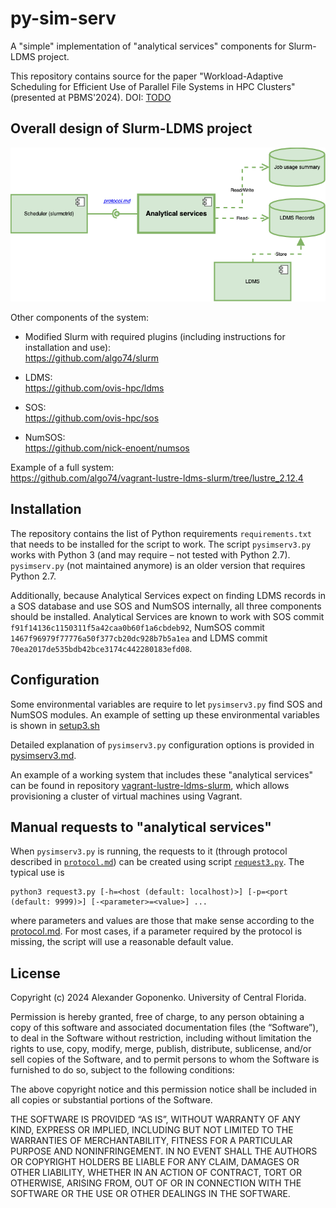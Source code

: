 # py-sim-serv

A "simple" implementation of "analytical services" components for Slurm-LDMS project.


This repository contains source for the paper "Workload-Adaptive Scheduling for Efficient Use of Parallel File Systems in HPC Clusters" (presented at PBMS'2024). DOI: [TODO]()

## Overall design of Slurm-LDMS project

![Overall design](Overall_design.png "Overall design of Slurm-LDMS project")

Other components of the system:
- Modified Slurm with required plugins (including instructions for installation and use):  
  https://github.com/algo74/slurm

- LDMS:  
  https://github.com/ovis-hpc/ldms

- SOS:  
  https://github.com/ovis-hpc/sos

- NumSOS:  
  https://github.com/nick-enoent/numsos

Example of a full system:  
https://github.com/algo74/vagrant-lustre-ldms-slurm/tree/lustre_2.12.4


## Installation

The repository contains the list of Python requirements `requirements.txt` that needs to be installed for the script to work. 
The script `pysimserv3.py` works with Python 3 (and may require – not tested with Python 2.7). 
`pysimserv.py` (not maintained anymore) is an older version that requires Python 2.7.

Additionally, because Analytical Services expect on finding LDMS records in a SOS database and use SOS and NumSOS internally, all three components should be installed. Analytical Services are known to work with SOS commit `f91f14136c1150311f5a42caa0b60f1a6cbdeb92`, NumSOS commit `1467f96979f77776a50f377cb20dc928b7b5a1ea` and LDMS commit `70ea2017de535bdb42bce3174c442280183efd08`.


## Configuration

Some environmental variables are require to let `pysimserv3.py` find SOS and NumSOS modules. 
An example of setting up these environmental variables is shown in [setup3.sh](setup3.sh)

Detailed explanation of `pysimserv3.py` configuration options is provided in [pysimserv3.md](pysimserv3.md).

An example of a working system that includes these "analytical services" can be found in repository [vagrant-lustre-ldms-slurm](https://github.com/algo74/vagrant-lustre-ldms-slurm), which allows provisioning a cluster of virtual machines using Vagrant.


## Manual requests to "analytical services"

When  `pysimserv3.py` is running, the requests to it (through protocol described in [`protocol.md`](protocol.md)) can be created using script [`request3.py`](request3.py).
The typical use is 
```
python3 request3.py [-h=<host (default: localhost)>] [-p=<port (default: 9999)>] [-<parameter>=<value>] ...
```
where parameters and values are those that make sense according to the [protocol.md](protocol.md).
For most cases, if a parameter required by the protocol is missing, the script will use a reasonable default value.


## License

 Copyright (c) 2024 Alexander Goponenko. University of Central Florida.
 
 Permission is hereby granted, free of charge, to any person obtaining
 a copy of this software and associated documentation files (the
 “Software”), to deal in the Software without restriction, including
 without limitation the rights to use, copy, modify, merge, publish,
 distribute, sublicense, and/or sell copies of the Software, and
 to permit persons to whom the Software is furnished to do so,
 subject to the following conditions:
 
 The above copyright notice and this permission notice shall be
 included in all copies or substantial portions of the Software.
 
 THE SOFTWARE IS PROVIDED “AS IS”, WITHOUT WARRANTY OF ANY KIND,
 EXPRESS OR IMPLIED, INCLUDING BUT NOT LIMITED TO THE WARRANTIES
 OF MERCHANTABILITY, FITNESS FOR A PARTICULAR PURPOSE AND NONINFRINGEMENT.
 IN NO EVENT SHALL THE AUTHORS OR COPYRIGHT HOLDERS BE LIABLE
 FOR ANY CLAIM, DAMAGES OR OTHER LIABILITY, WHETHER IN AN ACTION
 OF CONTRACT, TORT OR OTHERWISE, ARISING FROM, OUT OF OR IN CONNECTION
 WITH THE SOFTWARE OR THE USE OR OTHER DEALINGS IN THE SOFTWARE.